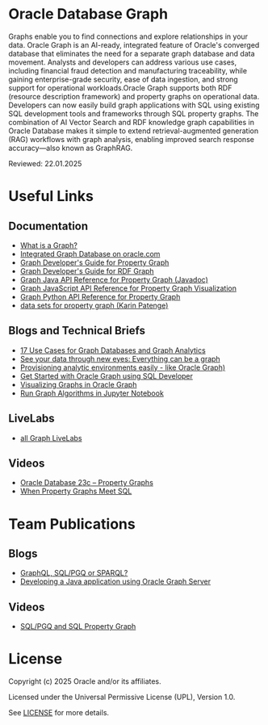 # Oracle Database Graph

Graphs enable you to find connections and explore relationships in your data. Oracle Graph is an AI-ready, integrated feature of Oracle's converged database that eliminates the need for a separate graph database and data movement. Analysts and developers can address various use cases, including financial fraud detection and manufacturing traceability, while gaining enterprise-grade security, ease of data ingestion, and strong support for operational workloads.Oracle Graph supports both RDF (resource description framework) and property graphs on operational data. 
Developers can now easily build graph applications with SQL using existing SQL development tools and frameworks through SQL property graphs. The combination of AI Vector Search and RDF knowledge graph capabilities in Oracle Database makes it simple to extend retrieval-augmented generation (RAG) workflows with graph analysis, enabling improved search response accuracy—also known as GraphRAG.

Reviewed: 22.01.2025

# Useful Links

## Documentation  
 
- [What is a Graph?](https://www.oracle.com/autonomous-database/what-is-graph-database/#graph-database-defined)
- [Integrated Graph Database on oracle.com](https://www.oracle.com/database/graph/)
- [Graph Developer's Guide for Property Graph](https://docs.oracle.com/pls/topic/lookup?ctx=property-graph-latest&id=SPGDG)
- [Graph Developer's Guide for RDF Graph](https://docs.oracle.com/en/database/oracle/oracle-database/23/rdfrm/index.html)
- [Graph Java API Reference for Property Graph (Javadoc)](https://docs.oracle.com/pls/topic/lookup?ctx=property-graph-latest&id=SPGJV)
- [Graph JavaScript API Reference for Property Graph Visualization](https://docs.oracle.com/pls/topic/lookup?ctx=property-graph-latest&id=PGJSD)
- [Graph Python API Reference for Property Graph](https://docs.oracle.com/pls/topic/lookup?ctx=property-graph-latest&id=python_doc)
- [data sets for property graph (Karin Patenge)](https://github.com/karinpatenge/property-graph)

## Blogs and Technical Briefs

- [17 Use Cases for Graph Databases and Graph Analytics](https://www.oracle.com/a/ocom/docs/graph-database-use-cases-ebook.pdf)
- [See your data through new eyes: Everything can be a graph](https://blogs.oracle.com/coretec/post/see-your-data-through-new-eyes-everything-can-be-a-graph)
- [Provisioning analytic environments easily - like Oracle Graph)](https://blogs.oracle.com/coretec/post/provisioning-analytic-environments-easily-like-oracle-graph)
- [Get Started with Oracle Graph using SQL Developer](https://medium.com/oracledevs/get-started-with-oracle-graph-using-sql-developer-e5ccbd61c9fb)
- [Visualizing Graphs in Oracle Graph](https://medium.com/oracledevs/visualizing-graphs-in-oracle-graph-6159c8ce2491)
- [Run Graph Algorithms in Jupyter Notebook](https://medium.com/oracledevs/run-graph-algorithms-in-jupyter-notebook-4a612c870652)


## LiveLabs

- [all Graph LiveLabs](https://apexapps.oracle.com/pls/apex/f?p=133:100:117224653754233::::SEARCH:graph) 

## Videos

- [Oracle Database 23c – Property Graphs](https://www.youtube.com/watch?v=4uknPkJkUIk)
- [When Property Graphs Meet SQL](https://www.youtube.com/watch?v=S1PJLmDiRMY)

# Team Publications

## Blogs

- [GraphQL, SQL/PGQ or SPARQL?](https://blogs.oracle.com/coretec/post/graphql-pgqql-or-sparql)
- [Developing a Java application using Oracle Graph Server](https://blogs.oracle.com/coretec/post/developing-a-java-application-working-on-top-of-oracle-property-graph-server)

## Videos

- [SQL/PGQ and SQL Property Graph](https://youtu.be/cezMbCP6hvc)

# License

Copyright (c) 2025 Oracle and/or its affiliates.

Licensed under the Universal Permissive License (UPL), Version 1.0.

See [LICENSE](https://github.com/oracle-devrel/technology-engineering/blob/main/LICENSE) for more details.
